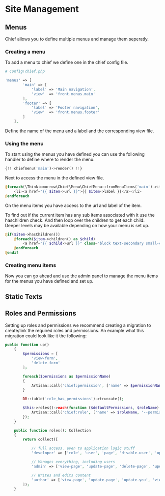 # Site Management

## Menus

Chief allows you to define multiple menus and manage them seperatly.

### Creating a menu

To add a menu to chief we define one in the chief config file.

```php
# Config\chief.php

'menus' => [
        'main' => [
            'label' => 'Main navigation',
            'view'  => 'front.menus.main'
        ],
        'footer' => [
            'label' => 'Footer navigation',
            'view'  => 'front.menus.footer'
        ]
    ],
```

Define the name of the menu and a label and the corresponding view file.

### Using the menu

To start using the menus you have defined you can use the following handler to define where to render the menu.

```php
{!! chiefmenu('main')->render() !!}
```
Next to access the menu in the defined view file.

```php
@foreach(\Thinktomorrow\Chief\Menu\ChiefMenu::fromMenuItems('main')->items() as $item)
    <li><a href="{{ $item->url }}">{{ $item->label }}</a></li>
@endforeach
```
On the menu items you have access to the url and label of the item.

To find out if the current item has any sub items associated with it use the haschildren check.
And then loop over the children to get each child. Deeper levels may be available depending on how your menu is set up.

```php
@if($item->hasChildren())
    @foreach($item->children() as $child)
        <a href="{{ $child->url }}" class="block text-secondary small-caps">{{ $child->label }}</a>
    @endforeach
@endif
```

### Creating menu items

Now you can go ahead and use the admin panel to manage the menu items for the menus you have defined and set up.

## Static Texts


## Roles and Permissions

Setting up roles and permissions we recommend creating a migration to create/link the required roles and permissions.
An example what this migration could look like it the following:

```php
public function up()
    {
        $permissions = [
            'view-form',
            'delete-form'
        ];

        foreach($permissions as $permissionName)
        {
            Artisan::call('chief:permission', ['name' => $permissionName]);
        }

        DB::table('role_has_permissions')->truncate();

        $this->roles()->each(function ($defaultPermissions, $roleName) {
            Artisan::call('chief:role', ['name' => $roleName, '--permissions' => implode(',', $defaultPermissions)]);
        });
    }

    public function roles(): Collection
    {
        return collect([

            // full access, even to application logic stuff
            'developer' => ['role', 'user', 'page', 'disable-user', 'update-you', 'squanto', 'view-audit', 'update-setting', 'view-form', 'delete-form'],

            // Manages everything, including users
            'admin' => ['view-page', 'update-page', 'delete-page', 'update-you', 'view-squanto', 'update-squanto', 'view-form'],

            // Writes and edits content
            'author' => ['view-page', 'update-page', 'update-you', 'view-squanto', 'update-squanto', 'view-form'],
        ]);
    }
```
